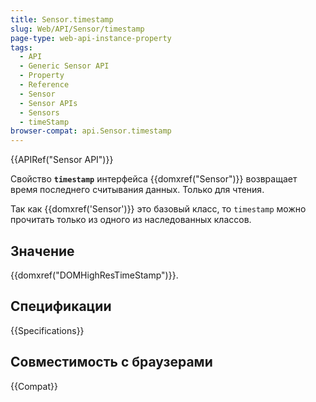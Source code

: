```yaml
---
title: Sensor.timestamp
slug: Web/API/Sensor/timestamp
page-type: web-api-instance-property
tags:
  - API
  - Generic Sensor API
  - Property
  - Reference
  - Sensor
  - Sensor APIs
  - Sensors
  - timeStamp
browser-compat: api.Sensor.timestamp
---
```


{{APIRef("Sensor API")}}

Свойство **`timestamp`** интерфейса {{domxref("Sensor")}} возвращает время последнего считывания данных. Только для чтения.

Так как {{domxref('Sensor')}} это базовый класс, то `timestamp` можно прочитать только из одного из наследованных классов.

## Значение

{{domxref("DOMHighResTimeStamp")}}.

## Спецификации

{{Specifications}}

## Совместимость с браузерами

{{Compat}}
